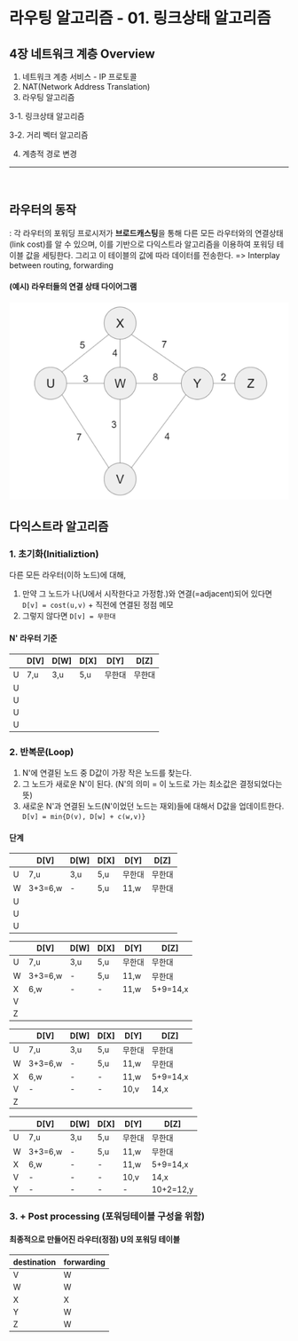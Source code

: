 # 라우팅 알고리즘 - 01. 링크상태 알고리즘

## 4장 네트워크 계층 Overview
1. 네트워크 계층 서비스 - IP 프로토콜
2. NAT(Network Address Translation) 
3. 라우팅 알고리즘

  3-1. 링크상태 알고리즘
  
  3-2. 거리 벡터 알고리즘
  
4. 계층적 경로 변경

---

<br>

## 라우터의 동작
: 각 라우터의 포워딩 프로시저가 **브로드캐스팅**을 통해 다른 모든 라우터와의 연결상태(link cost)를 알 수 있으며, 이를 기반으로 다익스트라 알고리즘을 이용하여 포워딩 테이블 값을 세팅한다. 그리고 이 테이블의 값에 따라 데이터를 전송한다. => Interplay between routing, forwarding

#### (예시) 라우터들의 연결 상태 다이어그램

![이미지](./image/link_diagram.png)

## 다익스트라 알고리즘

### 1. 초기화(Initializtion)
다른 모든 라우터(이하 노드)에 대해,

1. 만약 그 노드가 나(U에서 시작한다고 가정함.)와 연결(=adjacent)되어 있다면 `D[v] = cost(u,v)` + 직전에 연결된 정점 메모
2. 그렇지 않다면 `D[v] = 무한대`


#### N' 라우터 기준

|     |D[V]|D[W]|D[X]|D[Y]|D[Z]|
|-----|----|----|----|----|----|
| U   | 7,u  | 3,u  | 5,u  |무한대|무한대
| U   |   |   |  |  |  |
| U   |   |   |  |  |  |
| U   |   |   |  |  |  |
| U   |   |   |  |  |  |


### 2. 반복문(Loop)
 
1. N'에 연결된 노드 중 D값이 가장 작은 노드를 찾는다.
2. 그 노드가 새로운 N'이 된다. (N'의 의미 = 이 노드로 가는 최소값은 결정되었다는 뜻)
3. 새로운 N'과 연결된 노드(N'이었던 노드는 재외)들에 대해서 D값을 업데이트한다. `D[v] = min{D(v), D[w] + c(w,v)}`

#### 단계

|     |D[V]   |D[W]   |D[X]   |D[Y]   |   D[Z]|
|-----|-------|-------|-------|-------|-------|
| U   |7,u    | 3,u   | 5,u   |무한대  | 무한대 |
| W   |3+3=6,w|   -   |5,u    |  11,w  | 무한대 |
| U   |       |       |      |      |      |
| U   |       |       |      |      |      |
| U   |       |       |      |      |      |

|     |D[V]   |D[W]   |D[X]   |D[Y]   |   D[Z]|
|-----|-------|-------|-------|-------|-------|
| U   |7,u    | 3,u   | 5,u   |무한대 | 무한대 |
| W   |3+3=6,w|   -   |5,u    |  11,w | 무한대 |
| X   |  6,w  |  -    |  -    | 11,w  |5+9=14,x|
| V   |   |   |  |  |  |
| Z   |   |   |  |  |  |

|     |D[V]   |D[W]   |D[X]   |D[Y]   |   D[Z]|
|-----|-------|-------|-------|-------|-------|
| U   |7,u    | 3,u   | 5,u   |무한대 | 무한대 |
| W   |3+3=6,w|   -   |5,u    |  11,w | 무한대 |
| X   |  6,w  |  -    |  -    | 11,w  |5+9=14,x|
| V   |   -   |   -   |   -   |  10,v |14,x  |
| Z   |   |   |  |  |  |

|     |D[V]   |D[W]   |D[X]   |D[Y]   |   D[Z]|
|-----|-------|-------|-------|-------|-------|
| U   |7,u    | 3,u   | 5,u   |무한대 | 무한대 |
| W   |3+3=6,w|   -   |5,u    |  11,w | 무한대 |
| X   |  6,w  |  -    |  -    | 11,w  |5+9=14,x|
| V   |   -   |   -   |   -   |  10,v |  14,x  |
| Y   |   -   |  -    |  -    |  -    |10+2=12,y|


### 3. + Post processing (포워딩테이블 구성을 위함)

#### 최종적으로 만들어진 라우터(정점) U의 포워딩 테이블 

|destination|forwarding|
|-----------|----------|
|V|W|
|W|W|
|X|X|
|Y|W|
|Z|W|

